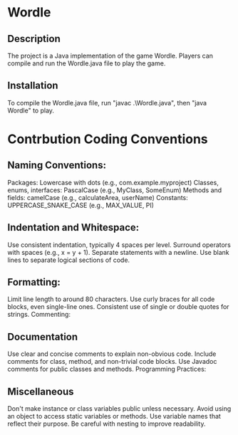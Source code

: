 # Wordle

## Description
The project is a Java implementation of the game Wordle. Players
can compile and run the Wordle.java file to play the game.

## Installation
To compile the Wordle.java file, run "javac .\Wordle.java",
then "java Wordle" to play.

# Contrbution Coding Conventions
##  Naming Conventions:
Packages: Lowercase with dots (e.g., com.example.myproject)
Classes, enums, interfaces: PascalCase (e.g., MyClass, SomeEnum)
Methods and fields: camelCase (e.g., calculateArea, userName)
Constants: UPPERCASE_SNAKE_CASE (e.g., MAX_VALUE, PI)

## Indentation and Whitespace:
Use consistent indentation, typically 4 spaces per level.
Surround operators with spaces (e.g., x = y + 1).
Separate statements with a newline.
Use blank lines to separate logical sections of code.

## Formatting:
Limit line length to around 80 characters.
Use curly braces for all code blocks, even single-line ones.
Consistent use of single or double quotes for strings.
Commenting:

## Documentation
Use clear and concise comments to explain non-obvious code.
Include comments for class, method, and non-trivial code blocks.
Use Javadoc comments for public classes and methods.
Programming Practices:

## Miscellaneous
Don't make instance or class variables public unless necessary.
Avoid using an object to access static variables or methods.
Use variable names that reflect their purpose.
Be careful with nesting to improve readability.
